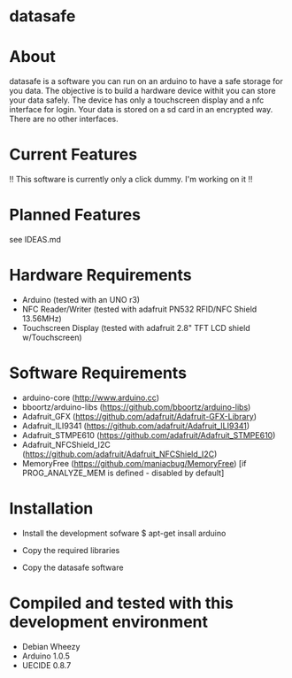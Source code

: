 datasafe
========

# About

datasafe is a software you can run on an arduino to have a safe storage for you data. 
The objective is to build a hardware device withit you can store your data safely. 
The device has only a touchscreen display and a nfc interface for login. 
Your data is stored on a sd card in an encrypted way. There are no other interfaces.



# Current Features

!! This software is currently only a click dummy. I'm working on it !!



# Planned Features

see IDEAS.md



# Hardware Requirements

* Arduino 		(tested with an UNO r3)
* NFC Reader/Writer 	(tested with adafruit PN532 RFID/NFC Shield 13.56MHz)
* Touchscreen Display 	(tested with adafruit 2.8" TFT LCD shield w/Touchscreen)



# Software Requirements 

* arduino-core 			(http://www.arduino.cc)
* bboortz/arduino-libs 		(https://github.com/bboortz/arduino-libs)
* Adafruit_GFX			(https://github.com/adafruit/Adafruit-GFX-Library)
* Adafruit_ILI9341		(https://github.com/adafruit/Adafruit_ILI9341)
* Adafruit_STMPE610		(https://github.com/adafruit/Adafruit_STMPE610)
* Adafruit_NFCShield_I2C	(https://github.com/adafruit/Adafruit_NFCShield_I2C)
* MemoryFree			(https://github.com/maniacbug/MemoryFree) [if PROG_ANALYZE_MEM is defined - disabled by default]



# Installation

* Install the development sofware
$ apt-get insall arduino

* Copy the required libraries
* Copy the datasafe software



# Compiled and tested with this development environment

* Debian Wheezy
* Arduino 1.0.5
* UECIDE 0.8.7


